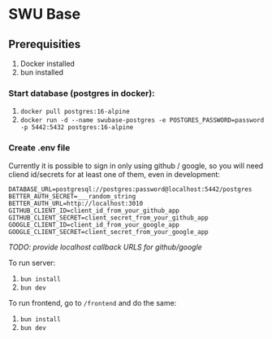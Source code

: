 # SWU Base

## Prerequisities
1. Docker installed
2. bun installed

### Start database (postgres in docker):
1. `docker pull postgres:16-alpine`
2. `docker run -d --name swubase-postgres -e POSTGRES_PASSWORD=password -p 5442:5432 postgres:16-alpine`


### Create .env file
Currently it is possible to sign in only using github / google, so you will need cliend id/secrets for at least one of them, even in development: 
```env
DATABASE_URL=postgresql://postgres:password@localhost:5442/postgres
BETTER_AUTH_SECRET=___random_string
BETTER_AUTH_URL=http://localhost:3010
GITHUB_CLIENT_ID=client_id_from_your_github_app
GITHUB_CLIENT_SECRET=client_secret_from_your_github_app
GOOGLE_CLIENT_ID=client_id_from_your_google_app
GOOGLE_CLIENT_SECRET=client_secret_from_your_google_app
```

_TODO: provide localhost callback URLS for github/google_


To run server:
1. `bun install`
2. `bun dev`

To run frontend, go to `/frontend` and do the same:
1. `bun install`
2. `bun dev`
